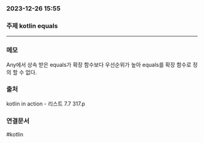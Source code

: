 ###  2023-12-26 15:55
### 주제 kotlin equals
----
### 메모
Any에서 상속 받은 equals가 확장 함수보다 우선순위가 높아 equals를 확장 함수로 정의 할 수 없다.
### 출처
kotlin in action - 리스트 7.7 317.p
### 연결문서
#kotlin

